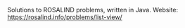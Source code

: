 Solutions to ROSALIND problems, written in Java.
Website: https://rosalind.info/problems/list-view/
